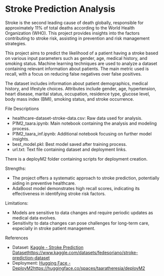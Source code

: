 # Stroke Prediction Analysis

Stroke is the second leading cause of death globally, responsible for approximately 11% of total deaths according to the World Health Organization (WHO). This project provides insights into the factors contributing to stroke risk, assisting in prevention and risk management strategies. 

This project aims to predict the likelihood of a patient having a stroke based on various input parameters such as gender, age, medical history, and smoking status. Machine learning techniques are used to analyze a dataset containing relevant information about patients. The main metric used is recall, with a focus on reducing false negatives over false positives.

The dataset includes information about patient demographics, medical history, and lifestyle choices. Attributes include gender, age, hypertension, heart disease, marital status, occupation, residence type, glucose level, body mass index (BMI), smoking status, and stroke occurrence.

File Descriptions
- healthcare-dataset-stroke-data.csv: Raw data used for analysis.
- P1M2_taara.ipynb: Main notebook containing the analysis and modeling process.
- P1M2_taara_inf.ipynb: Additional notebook focusing on further model insights.
- best_model.pkl: Best model saved after training process.
- url.txt: Text file containing dataset and deployment links.

There is a deployM2 folder containing scripts for deployment creation.

Strengths:
- The project offers a systematic approach to stroke prediction, potentially aiding in preventive healthcare.
- AdaBoost model demonstrates high recall scores, indicating its effectiveness in identifying stroke risk factors.

Limitations:
- Models are sensitive to data changes and require periodic updates as medical data evolves.
- Sensitivity to data changes can pose challenges for long-term care, especially in stroke patient management.


References

- Dataset: [Kaggle - Stroke Prediction Dataset](https://www.kaggle.com/datasets/fedesoriano/stroke-prediction-dataset)https://www.kaggle.com/datasets/fedesoriano/stroke-prediction-dataset
- Deployment: [Hugging Face - DeployM2](https://huggingface.co/spaces/taaratheresia/deployM2)https://huggingface.co/spaces/taaratheresia/deployM2
